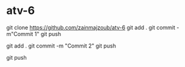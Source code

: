 # atv-6

git clone https://github.com/zainmajzoub/atv-6 git add . git commit -m"Commit 1" git push

git add . git commit -m "Commit 2" git push

git push
